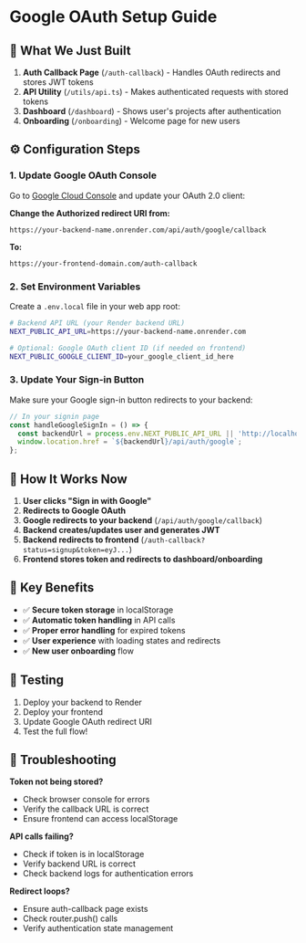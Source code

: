 # Google OAuth Setup Guide

## 🚀 What We Just Built

1. **Auth Callback Page** (`/auth-callback`) - Handles OAuth redirects and stores JWT tokens
2. **API Utility** (`/utils/api.ts`) - Makes authenticated requests with stored tokens
3. **Dashboard** (`/dashboard`) - Shows user's projects after authentication
4. **Onboarding** (`/onboarding`) - Welcome page for new users

## ⚙️ Configuration Steps

### 1. Update Google OAuth Console

Go to [Google Cloud Console](https://console.cloud.google.com/) and update your OAuth 2.0 client:

**Change the Authorized redirect URI from:**
```
https://your-backend-name.onrender.com/api/auth/google/callback
```

**To:**
```
https://your-frontend-domain.com/auth-callback
```

### 2. Set Environment Variables

Create a `.env.local` file in your web app root:

```bash
# Backend API URL (your Render backend URL)
NEXT_PUBLIC_API_URL=https://your-backend-name.onrender.com

# Optional: Google OAuth client ID (if needed on frontend)
NEXT_PUBLIC_GOOGLE_CLIENT_ID=your_google_client_id_here
```

### 3. Update Your Sign-in Button

Make sure your Google sign-in button redirects to your backend:

```typescript
// In your signin page
const handleGoogleSignIn = () => {
  const backendUrl = process.env.NEXT_PUBLIC_API_URL || 'http://localhost:3002';
  window.location.href = `${backendUrl}/api/auth/google`;
};
```

## 🔄 How It Works Now

1. **User clicks "Sign in with Google"**
2. **Redirects to Google OAuth**
3. **Google redirects to your backend** (`/api/auth/google/callback`)
4. **Backend creates/updates user and generates JWT**
5. **Backend redirects to frontend** (`/auth-callback?status=signup&token=eyJ...`)
6. **Frontend stores token and redirects to dashboard/onboarding**

## 🎯 Key Benefits

- ✅ **Secure token storage** in localStorage
- ✅ **Automatic token handling** in API calls
- ✅ **Proper error handling** for expired tokens
- ✅ **User experience** with loading states and redirects
- ✅ **New user onboarding** flow

## 🧪 Testing

1. Deploy your backend to Render
2. Deploy your frontend
3. Update Google OAuth redirect URI
4. Test the full flow!

## 🚨 Troubleshooting

**Token not being stored?**
- Check browser console for errors
- Verify the callback URL is correct
- Ensure frontend can access localStorage

**API calls failing?**
- Check if token is in localStorage
- Verify backend URL is correct
- Check backend logs for authentication errors

**Redirect loops?**
- Ensure auth-callback page exists
- Check router.push() calls
- Verify authentication state management
